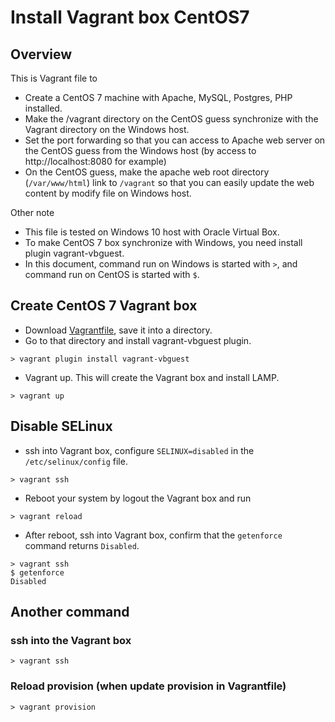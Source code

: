 # Install Vagrant box CentOS7

## Overview
This is Vagrant file to

* Create a CentOS 7 machine with Apache, MySQL, Postgres, PHP installed.
* Make the /vagrant directory on the CentOS guess synchronize with the Vagrant directory on the Windows host.
* Set the port forwarding so that you can access to Apache web server on the CentOS guess from the Windows host (by access to http://localhost:8080 for example)
* On the CentOS guess, make the apache web root directory (`/var/www/html`) link to `/vagrant` so that you can easily update the web content by modify file on Windows host.

Other note

* This file is tested on Windows 10 host with Oracle Virtual Box.
* To make CentOS 7 box synchronize with Windows, you need install plugin vagrant-vbguest.
* In this document, command run on Windows is started with `>`, and command run on CentOS is started with `$`.

## Create CentOS 7 Vagrant box

* Download [Vagrantfile](./Vagrantfile), save it into a directory.
* Go to that directory and install vagrant-vbguest plugin.
```shell
> vagrant plugin install vagrant-vbguest
```
* Vagrant up. This will create the Vagrant box and install LAMP.
```shell
> vagrant up
```

## Disable SELinux

* ssh into Vagrant box, configure `SELINUX=disabled` in the `/etc/selinux/config` file.
```shell
> vagrant ssh
```
* Reboot your system by logout the Vagrant box and run
```shell
> vagrant reload
```
* After reboot, ssh into Vagrant box, confirm that the `getenforce` command returns `Disabled`.
```shell
> vagrant ssh
$ getenforce
Disabled
```

## Another command

### ssh into the Vagrant box
```shell
> vagrant ssh
```

### Reload provision (when update provision in Vagrantfile)
```shell
> vagrant provision
```
